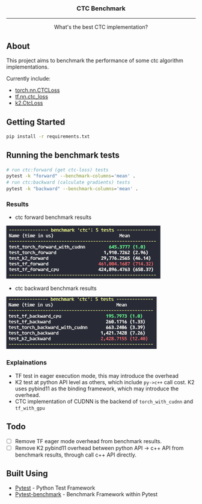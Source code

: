 
<h3 align="center">CTC Benchmark</h3>

---

<p align="center"> What's the best CTC implementation?
    <br>
</p>

## About <a name = "about"></a>
This project aims to benchmark the performance of some ctc algorithm implementations.

Currently include:
- [torch.nn.CTCLoss](https://pytorch.org/docs/stable/generated/torch.nn.CTCLoss.html)
- [tf.nn.ctc_loss](https://www.tensorflow.org/api_docs/python/tf/nn/ctc_loss)
- [k2.CtcLoss](https://k2-fsa.github.io/k2/python_api/api.html#ctc-loss)

## Getting Started <a name = "getting_started"></a>
```bash
pip install -r requirements.txt
```

## Running the benchmark tests <a name = "tests"></a>

```bash
# run ctc:forward (get ctc-loss) tests
pytest -k "forward" --benchmark-columns='mean' .
# run ctc:backward (calculate gradients) tests
pytest -k "backward" --benchmark-columns='mean' .
```

### Results
- ctc forward benchmark results

![](results/forward.png "forward benchmark results")
- ctc backward benchmark results

![](results/backward.png "backward benchmark results")

### Explainations
- TF test in eager execution mode, this may introduce the overhead
- K2 test at python API level as others, which include `py->c++` call cost. K2 uses pybind11 as the binding framework, which may introduce the overhead.
- CTC implementation of CUDNN is the backend of `torch_with_cudnn` and `tf_with_gpu`

## Todo
- [ ] Remove TF eager mode overhead from benchmark results.
- [ ] Remove K2 pybind11 overhead between python API -> c++ API from benchmark results, through call c++ API directly.

## Built Using <a name = "built_using"></a>
- [Pytest](https://github.com/pytest-dev/pytest) - Python Test Framework
- [Pytest-benchmark](https://github.com/ionelmc/pytest-benchmark/) - Benchmark Framework within Pytest
